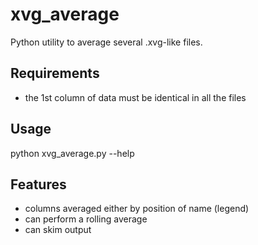 xvg_average
===========

Python utility to average several .xvg-like files.

Requirements
------------
- the 1st column of data must be identical in all the files

Usage
-----
python xvg_average.py --help

Features
--------
- columns averaged either by position of name (legend)
- can perform a rolling average
- can skim output
